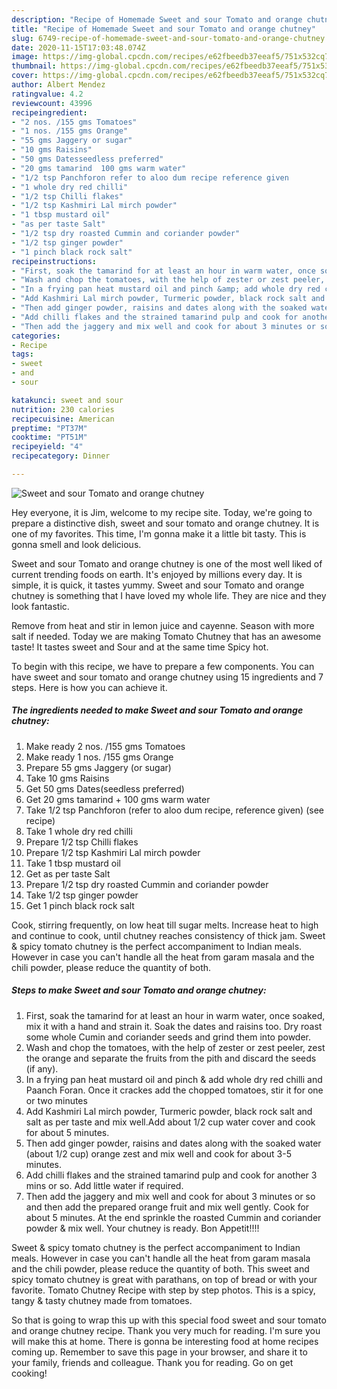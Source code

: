 ```yaml
---
description: "Recipe of Homemade Sweet and sour Tomato and orange chutney"
title: "Recipe of Homemade Sweet and sour Tomato and orange chutney"
slug: 6749-recipe-of-homemade-sweet-and-sour-tomato-and-orange-chutney
date: 2020-11-15T17:03:48.074Z
image: https://img-global.cpcdn.com/recipes/e62fbeedb37eeaf5/751x532cq70/sweet-and-sour-tomato-and-orange-chutney-recipe-main-photo.jpg
thumbnail: https://img-global.cpcdn.com/recipes/e62fbeedb37eeaf5/751x532cq70/sweet-and-sour-tomato-and-orange-chutney-recipe-main-photo.jpg
cover: https://img-global.cpcdn.com/recipes/e62fbeedb37eeaf5/751x532cq70/sweet-and-sour-tomato-and-orange-chutney-recipe-main-photo.jpg
author: Albert Mendez
ratingvalue: 4.2
reviewcount: 43996
recipeingredient:
- "2 nos. /155 gms Tomatoes"
- "1 nos. /155 gms Orange"
- "55 gms Jaggery or sugar"
- "10 gms Raisins"
- "50 gms Datesseedless preferred"
- "20 gms tamarind  100 gms warm water"
- "1/2 tsp Panchforon refer to aloo dum recipe reference given           see recipe"
- "1 whole dry red chilli"
- "1/2 tsp Chilli flakes"
- "1/2 tsp Kashmiri Lal mirch powder"
- "1 tbsp mustard oil"
- "as per taste Salt"
- "1/2 tsp dry roasted Cummin and coriander powder"
- "1/2 tsp ginger powder"
- "1 pinch black rock salt"
recipeinstructions:
- "First, soak the tamarind for at least an hour in warm water, once soaked, mix it with a hand and strain it. Soak the dates and raisins too. Dry roast some whole Cumin and coriander seeds and grind them into powder."
- "Wash and chop the tomatoes, with the help of zester or zest peeler, zest the orange and separate the fruits from the pith and discard the seeds (if any)."
- "In a frying pan heat mustard oil and pinch &amp; add whole dry red chilli and Paanch Foran. Once it crackes add the chopped tomatoes, stir it for one or two minutes"
- "Add Kashmiri Lal mirch powder, Turmeric powder, black rock salt and salt as per taste and mix well.Add about 1/2 cup water cover and cook for about 5 minutes."
- "Then add ginger powder, raisins and dates along with the soaked water (about 1/2 cup) orange zest and mix well and cook for about 3-5 minutes."
- "Add chilli flakes and the strained tamarind pulp and cook for another 3 mins or so. Add little water if required."
- "Then add the jaggery and mix well and cook for about 3 minutes or so and then add the prepared orange fruit and mix well gently. Cook for about 5 minutes. At the end sprinkle the roasted Cummin and coriander powder &amp; mix well. Your chutney is ready. Bon Appetit!!!!"
categories:
- Recipe
tags:
- sweet
- and
- sour

katakunci: sweet and sour 
nutrition: 230 calories
recipecuisine: American
preptime: "PT37M"
cooktime: "PT51M"
recipeyield: "4"
recipecategory: Dinner

---
```



![Sweet and sour Tomato and orange chutney](https://img-global.cpcdn.com/recipes/e62fbeedb37eeaf5/751x532cq70/sweet-and-sour-tomato-and-orange-chutney-recipe-main-photo.jpg)

Hey everyone, it is Jim, welcome to my recipe site. Today, we're going to prepare a distinctive dish, sweet and sour tomato and orange chutney. It is one of my favorites. This time, I'm gonna make it a little bit tasty. This is gonna smell and look delicious.

Sweet and sour Tomato and orange chutney is one of the most well liked of current trending foods on earth. It's enjoyed by millions every day. It is simple, it is quick, it tastes yummy. Sweet and sour Tomato and orange chutney is something that I have loved my whole life. They are nice and they look fantastic.

Remove from heat and stir in lemon juice and cayenne. Season with more salt if needed. Today we are making Tomato Chutney that has an awesome taste! It tastes sweet and Sour and at the same time Spicy hot.


To begin with this recipe, we have to prepare a few components. You can have sweet and sour tomato and orange chutney using 15 ingredients and 7 steps. Here is how you can achieve it.

<!--inarticleads1-->

##### The ingredients needed to make Sweet and sour Tomato and orange chutney:

1. Make ready 2 nos. /155 gms Tomatoes
1. Make ready 1 nos. /155 gms Orange
1. Prepare 55 gms Jaggery (or sugar)
1. Take 10 gms Raisins
1. Get 50 gms Dates(seedless preferred)
1. Get 20 gms tamarind + 100 gms warm water
1. Take 1/2 tsp Panchforon (refer to aloo dum recipe, reference given)           (see recipe)
1. Take 1 whole dry red chilli
1. Prepare 1/2 tsp Chilli flakes
1. Prepare 1/2 tsp Kashmiri Lal mirch powder
1. Take 1 tbsp mustard oil
1. Get as per taste Salt
1. Prepare 1/2 tsp dry roasted Cummin and coriander powder
1. Take 1/2 tsp ginger powder
1. Get 1 pinch black rock salt


Cook, stirring frequently, on low heat till sugar melts. Increase heat to high and continue to cook, until chutney reaches consistency of thick jam. Sweet &amp; spicy tomato chutney is the perfect accompaniment to Indian meals. However in case you can&#39;t handle all the heat from garam masala and the chili powder, please reduce the quantity of both. 

<!--inarticleads2-->

##### Steps to make Sweet and sour Tomato and orange chutney:

1. First, soak the tamarind for at least an hour in warm water, once soaked, mix it with a hand and strain it. Soak the dates and raisins too. Dry roast some whole Cumin and coriander seeds and grind them into powder.
1. Wash and chop the tomatoes, with the help of zester or zest peeler, zest the orange and separate the fruits from the pith and discard the seeds (if any).
1. In a frying pan heat mustard oil and pinch &amp; add whole dry red chilli and Paanch Foran. Once it crackes add the chopped tomatoes, stir it for one or two minutes
1. Add Kashmiri Lal mirch powder, Turmeric powder, black rock salt and salt as per taste and mix well.Add about 1/2 cup water cover and cook for about 5 minutes.
1. Then add ginger powder, raisins and dates along with the soaked water (about 1/2 cup) orange zest and mix well and cook for about 3-5 minutes.
1. Add chilli flakes and the strained tamarind pulp and cook for another 3 mins or so. Add little water if required.
1. Then add the jaggery and mix well and cook for about 3 minutes or so and then add the prepared orange fruit and mix well gently. Cook for about 5 minutes. At the end sprinkle the roasted Cummin and coriander powder &amp; mix well. Your chutney is ready. Bon Appetit!!!!


Sweet &amp; spicy tomato chutney is the perfect accompaniment to Indian meals. However in case you can&#39;t handle all the heat from garam masala and the chili powder, please reduce the quantity of both. This sweet and spicy tomato chutney is great with parathans, on top of bread or with your favorite. Tomato Chutney Recipe with step by step photos. This is a spicy, tangy &amp; tasty chutney made from tomatoes. 

So that is going to wrap this up with this special food sweet and sour tomato and orange chutney recipe. Thank you very much for reading. I'm sure you will make this at home. There is gonna be interesting food at home recipes coming up. Remember to save this page in your browser, and share it to your family, friends and colleague. Thank you for reading. Go on get cooking!
